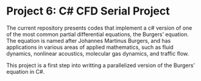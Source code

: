 # Project 6: C# CFD Serial Project
The current repository presents codes that implement a c# version of one of the most common partial differential equations, the Burgers’ equation. The equation
is named after Johannes Martinus Burgers, and has applications in various areas of applied mathematics, such as fluid dynamics, nonlinear acoustics, molecular gas dynamics, and traffic flow. 

This project is a first step into writting a parallelized version of the Burgers’ equation in C#.